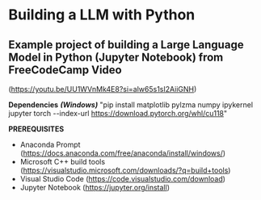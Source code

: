 # Building a LLM with Python

## Example project of building a Large Language Model in Python (Jupyter Notebook) from FreeCodeCamp Video
(https://youtu.be/UU1WVnMk4E8?si=alw65s1sI2AiiGNH)

 **Dependencies** ***(Windows)*** "pip install matplotlib pylzma numpy ipykernel jupyter torch --index-url https://download.pytorch.org/whl/cu118"

**PREREQUISITES**
- Anaconda Prompt (https://docs.anaconda.com/free/anaconda/install/windows/)
- Microsoft C++ build tools (https://visualstudio.microsoft.com/downloads/?q=build+tools)
- Visual Studio Code (https://code.visualstudio.com/download)
- Jupyter Notebook (https://jupyter.org/install)




